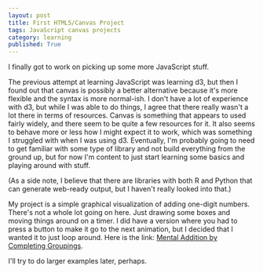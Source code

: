 ```yaml
---
layout: post
title: First HTML5/Canvas Project
tags: JavaScript canvas projects
category: learning
published: True
---
```


I finally got to work on picking up some more JavaScript stuff.

The previous attempt at learning JavaScript was learning d3, but then I found out that canvas is possibly a better alternative because it's more flexible and the syntax is more normal-ish. I don't have a lot of experience with d3, but while I was able to do things, I agree that there really wasn't a lot there in terms of resources. Canvas is something that appears to used fairly widely, and there seem to be quite a few resources for it. It also seems to behave more or less how I might expect it to work, which was something I struggled with when I was using d3. Eventually, I'm probably going to need to get familiar with some type of library and not build everything from the ground up, but for now I'm content to just start learning some basics and playing around with stuff.

(As a side note, I believe that there are libraries with both R and Python that can generate web-ready output, but I haven't really looked into that.)

My project is a simple graphical visualization of adding one-digit numbers. There's not a whole lot going on here. Just drawing some boxes and moving things around on a timer. I did have a version where you had to press a button to make it go to the next animation, but I decided that I wanted it to just loop around. Here is the link: [Mental Addition by Completing Groupings](https://aaronwongnsc.github.io/files/js-practice/CompletingGroupings.html).

I'll try to do larger examples later, perhaps.
